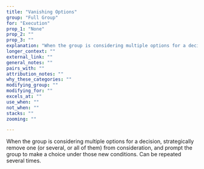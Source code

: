 ```yaml
---
title: "Vanishing Options"
group: "Full Group"
for: "Execution"
prop_1: "None"
prop_2: ""
prop_3: ""
explanation: "When the group is considering multiple options for a decision, strategically remove one (or several, or all of them) from consideration, and prompt the group to make a choice under those new conditions. Can be repeated several times."
longer_context: ""
external_link: ""
general_notes: ""
pairs_with: ""
attribution_notes: ""
why_these_categories: ""
modifying_group: ""
modifying_for: ""
excels_at: ""
use_when: ""
not_when: ""
stacks: ""
zooming: ""

---
```


When the group is considering multiple options for a decision, strategically remove one (or several, or all of them) from consideration, and prompt the group to make a choice under those new conditions. Can be repeated several times.
